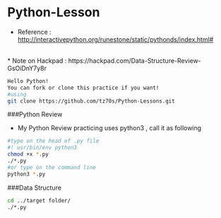 # Python-Lesson

* Reference : http://interactivepython.org/runestone/static/pythonds/index.html#
<br>
* Note on Hackpad : https://hackpad.com/Data-Structure-Review-GsOiDnY7y8r


```Bash
Hello Python!
You can fork or clone this practice if you want!
#using
git clone https://github.com/tz70s/Python-Lessons.git

```

###Python Review
* My Python Review practicing uses python3 , call it as following
```Bash
#type on the head of .py file
#! usr/bin/env python3
chmod +x *.py
./*.py
#or type on the command line
python3 *.py 
``` 

###Data Structure
```Bash
cd ../target folder/
./*.py
```
